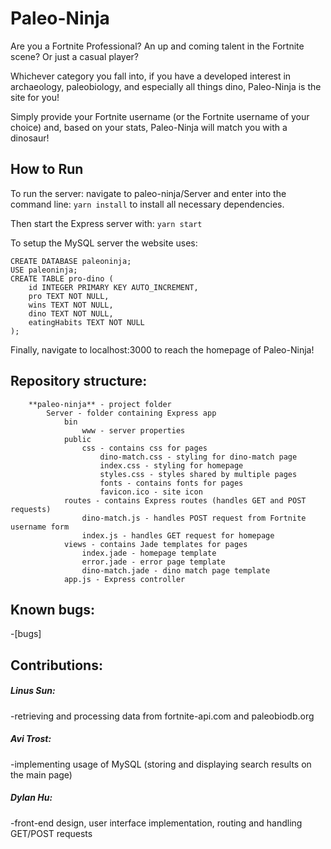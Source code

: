# Paleo-Ninja

Are you a Fortnite Professional? An up and coming talent in the Fortnite scene? Or just a casual player?

Whichever category you fall into, if you have a developed interest in archaeology, paleobiology, and especially all things dino, Paleo-Ninja is the site for you!

Simply provide your Fortnite username (or the Fortnite username of your choice) and, based on your stats, Paleo-Ninja will match you with a dinosaur!
## How to Run

To run the server: navigate to paleo-ninja/Server and enter into the command line:
`yarn install`
to install all necessary dependencies.

Then start the Express server with:
`yarn start`

To setup the MySQL server the website uses:
```
CREATE DATABASE paleoninja;
USE paleoninja;
CREATE TABLE pro-dino (
    id INTEGER PRIMARY KEY AUTO_INCREMENT,
    pro TEXT NOT NULL,
    wins TEXT NOT NULL,
    dino TEXT NOT NULL,
    eatingHabits TEXT NOT NULL
);
```

Finally, navigate to localhost:3000 to reach the homepage of Paleo-Ninja!

## Repository structure:
```
    **paleo-ninja** - project folder
        Server - folder containing Express app
            bin
                www - server properties
            public
                css - contains css for pages
                    dino-match.css - styling for dino-match page
                    index.css - styling for homepage
                    styles.css - styles shared by multiple pages
                    fonts - contains fonts for pages
                    favicon.ico - site icon
            routes - contains Express routes (handles GET and POST requests)
                dino-match.js - handles POST request from Fortnite username form
                index.js - handles GET request for homepage
            views - contains Jade templates for pages
                index.jade - homepage template
                error.jade - error page template
                dino-match.jade - dino match page template
            app.js - Express controller
  ```
  ## Known bugs:
  
  -[bugs]
  
  ## Contributions:
  
  ##### Linus Sun:
  -retrieving and processing data from fortnite-api.com and paleobiodb.org
  
  ##### Avi Trost:
  -implementing usage of MySQL (storing and displaying search results on the main page)
  
  ##### Dylan Hu:
  -front-end design, user interface implementation, routing and handling GET/POST requests
    
   
